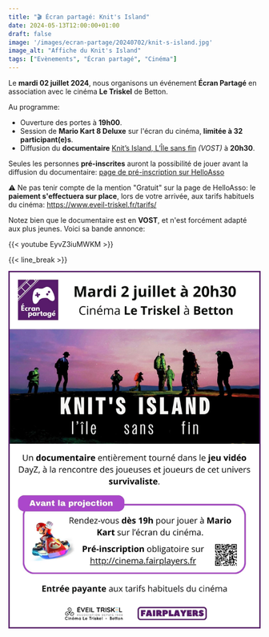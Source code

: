 ```yaml
---
title: "🎬 Écran partagé: Knit's Island"
date: 2024-05-13T12:00:00+01:00
draft: false
image: '/images/ecran-partage/20240702/knit-s-island.jpg'
image_alt: "Affiche du Knit's Island"
tags: ["Evènements", "Écran partagé", "Cinéma"]
---
```


Le **mardi 02 juillet 2024**, nous organisons un événement **Écran Partagé** en association avec le cinéma **Le Triskel** de Betton.

Au programme:

- Ouverture des portes à **19h00**.
- Session de **Mario Kart 8 Deluxe** sur l'écran du cinéma, **limitée à 32 participant(e)s**.
- Diffusion du **documentaire** [Knit’s Island, L’Île sans fin](https://www.allocine.fr/film/fichefilm_gen_cfilm=315619.html) *(VOST)* à **20h30**.

Seules les personnes **pré-inscrites** auront la possibilité de jouer avant la diffusion du documentaire:
[page de pré-inscription sur HelloAsso](https://www.helloasso.com/associations/fairplayers/evenements/ecran-partage-mario-kart-knit-s-island-l-ile-sans-fin)

⚠️ Ne pas tenir compte de la mention "Gratuit" sur la page de HelloAsso: le **paiement s'effectuera sur place**, lors de votre arrivée, aux tarifs habituels du cinéma: https://www.eveil-triskel.fr/tarifs/

Notez bien que le documentaire est en **VOST**, et n'est forcément adapté aux plus jeunes. Voici sa bande annonce:

{{< youtube EyvZ3iuMWKM >}}

{{< line_break >}}

![Affiche](/images/ecran-partage/20240702/flyer.jpg)
